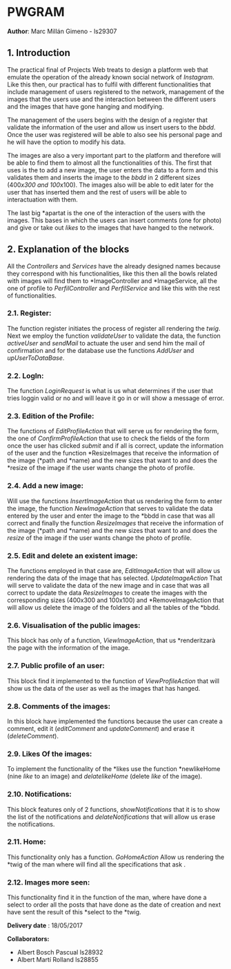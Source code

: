 # PWGRAM

**Author**: Marc Millán Gimeno - ls29307 

## 1. Introduction

The practical final of Projects Web treats to design a platform web that emulate the operation of the already known social network of *Instagram*. 
Like this then, our practical has to fulfil with different functionalities that include management of users registered to the network, management of the images that the users use and the interaction between the different users and the images that have gone hanging and modifying.

The management of the users begins with the design of a register that validate the information of the user and allow us insert users to the *bbdd*. Once the user was registered will be able to also see his personal page and he will have the option to modify his data. 

The images are also a very important part to the platform and therefore will be able to find them to almost all the functionalities of this. The first that uses  is the to add a new image, the user enters the data to a form and this validates them and inserts the image to the *bbdd* in 2 different sizes (400*x300 and 100*x100). The images 
also will be able to  edit later for the user that has inserted them and the rest of users will be able to interactuation with them.

The last big *apartat is the one of the interaction of the users with the images. This bases in which the users can insert comments (one for photo) and give or take out *likes* to the images that have hanged  to the network.

## 2. Explanation of the blocks

All the *Controllers* and *Services* have the already designed names because they correspond with his functionalities, like this then all the bowls related with images will find them to *ImageController and *ImageService, all the one of profile to *PerfilController* and *PerfilService* and like this with the rest of functionalities. 

### 2.1. Register:
The function register initiates the process of register all rendering the *twig*. Next we employ the function *validateUser* to validate the data, the function *activeUser* and *sendMail* to actuate the user and send him the mail of confirmation and for the database use the functions *AddUser* and *upUserToDataBase*. 
 
### 2.2. LogIn:
The function *LoginRequest* is what is us what determines if the user that tries loggin  valid or no and will leave it go in or will show a message of error. 
 
### 2.3. Edition of the Profile:
The functions of *EditProfileAction* that will serve us for rendering the form, the one of *ConfirmProfileAction* that use to check the fields of the form once the user has clicked *submit* and if all is correct, update the information of the user and the function *ResizeImages that receive the information of the image (*path and *name) and the new sizes that want to and does the *resize of the image if the user wants  change the photo of profile.
 
### 2.4. Add a new image:
Will use the functions *InsertImageAction* that us rendering the form to enter the image, the function *NewImageAction* that serves to validate the data entered by the user and enter the image to the *bbdd in case that was all correct and finally the function *ResizeImages* that receive the information of the image (*path and *name) and the new sizes that want to and does the *resize* of the image if the user wants  change the photo of profile. 
 
### 2.5. Edit and delete an existent image:
The functions employed in that case are, *EditImageAction* that will allow us rendering the data of the image that has selected. *UpdateImageAction* That will serve to validate the data of the new image and in case that was all correct to update the data *ResizeImages* to create the images with the corresponding sizes (400x300 and 100x100) and *RemoveImageAction that will allow us delete the image of the folders and all the tables of the *bbdd. 
 
### 2.6. Visualisation of the public images:
This block has only of a function, *ViewImageAction*, that us *renderitzarà the page with the information of the image. 
 
### 2.7. Public profile of an user:
This block find it implemented to the function of *ViewProfileAction* that will show us the data of the user as well as the images that has hanged. 
 
### 2.8. Comments of the images:
In this block have implemented the functions because the user can create a comment, edit it (*editComment* and *updateComment*) and erase it (*deleteComment*). 
 
### 2.9. Likes Of the images:
To implement the functionality of the *likes use the function *newlikeHome (nine *like* to an image) and *delatelikeHome* (delete *like* of the image).

### 2.10. Notifications: 
This block features only of 2 functions, *showNotifications* that it is to show the list of the notifications and *delateNotifications* that will allow us erase the notifications. 
 
### 2.11. Home:
This functionality only has a function. *GoHomeAction* Allow us rendering the *twig of the man where will find all the specifications that ask . 
 
### 2.12. Images more seen:
This functionality find it in the function of the man, where have done a select to order all the posts that have done as the date of creation and next have sent the result of this *select to the *twig.

**Delivery date** : 18/05/2017
 
**Collaborators:**

   - Albert Bosch Pascual  ls28932
   - Albert Martí Rolland  ls28855
